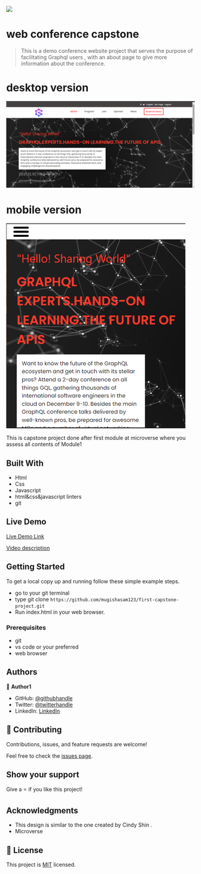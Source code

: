 ![](https://img.shields.io/badge/Microverse-blueviolet)

# web conference capstone

> This is a demo conference website project that serves the purpose of facilitating Graphql users , with an about page to give more information about the conference.

# desktop version

![screenshot](./assets/images/screen1.png)

# mobile version

![screenshot](./assets/images/screen2.png)

This is capstone project done after first module at microverse where you assess all contents of Module1

## Built With
- Html
- Css
- Javascript
- html&css&javascript linters
- git

## Live Demo

[Live Demo Link](https://mugishasam123.github.io/first-capstone-project/)

[Video description](https://www.loom.com/share/b11c45f6965f498488c9e13ca1297abd)

## Getting Started

To get a local copy up and running follow these simple example steps.

-  go to your git terminal
- type git clone `https://github.com/mugishasam123/first-capstone-project.git`
- Run index.html in your web browser.

### Prerequisites

- git
-  vs code or your preferred
-  web browser




## Authors

👤 **Author1**

- GitHub: [@githubhandle](https://github.com/mugishasam123)
- Twitter: [@twitterhandle](https://twitter.com/mugishasamuel42/)
- LinkedIn: [LinkedIn](https://www.linkedin.com/in/mugisha-samuel-55a905208/)


## 🤝 Contributing

Contributions, issues, and feature requests are welcome!

Feel free to check the [issues page](../../issues/).

## Show your support

Give a ⭐️ if you like this project!

## Acknowledgments

- This design is similar to the one created by Cindy Shin .
- Microverse


## 📝 License

This project is [MIT](./MIT.md) licensed.
